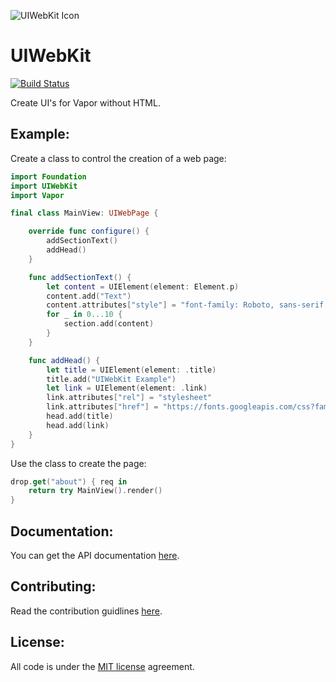 ![UIWebKit Icon](https://raw.githubusercontent.com/calebkleveter/UIWebKit/develop/icons/uiwebkit-icon.png)

# UIWebKit

[![Build Status](https://travis-ci.org/calebkleveter/UIWebKit.svg?branch=master)](https://travis-ci.org/calebkleveter/UIWebKit)

Create UI's for Vapor without HTML.

## Example:

Create a class to control the creation of a web page:

```swift
import Foundation
import UIWebKit
import Vapor

final class MainView: UIWebPage {

    override func configure() {
        addSectionText()
        addHead()
    }

    func addSectionText() {
        let content = UIElement(element: Element.p)
        content.add("Text")
        content.attributes["style"] = "font-family: Roboto, sans-serif;"
        for _ in 0...10 {
            section.add(content)
        }
    }

    func addHead() {
        let title = UIElement(element: .title)
        title.add("UIWebKit Example")
        let link = UIElement(element: .link)
        link.attributes["rel"] = "stylesheet"
        link.attributes["href"] = "https://fonts.googleapis.com/css?family=Roboto"
        head.add(title)
        head.add(link)
    }
}
```

Use the class to create the page:

```swift
drop.get("about") { req in
    return try MainView().render()
}
```
## Documentation:

You can get the API documentation [here](https://calebkleveter.github.io/UIWebKit-Docs/).

## Contributing:

Read the contribution guidlines [here](https://github.com/calebkleveter/UIWebKit/blob/master/CONTRIBUTING.md).

## License:

All code is under the [MIT license](https://github.com/calebkleveter/UIWebKit/blob/master/LICENSE) agreement.
